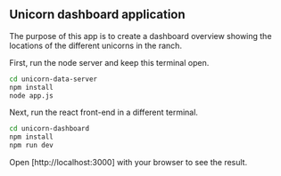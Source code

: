 ## Unicorn dashboard application

The purpose of this app is to create a dashboard overview showing the locations of the different unicorns in the ranch. 

First, run the node server and keep this terminal open.

```bash
cd unicorn-data-server
npm install
node app.js
```

Next, run the react front-end in a different terminal. 

```bash
cd unicorn-dashboard
npm install
npm run dev
```


Open [http://localhost:3000] with your browser to see the result.


